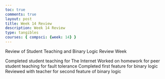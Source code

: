 ```yaml
---
toc: true 
comments: true 
layout: post 
title: Week 14 Review
description: Week 14 Review
type: tangibles
courses: { compsci: {week: 14} } 
---
```



Review of Student Teaching and Binary Logic Review Week

Completed student teaching for The Internet
Worked on homework for peer student teaching for fault tolerance
Completed first feature for binary logic
Reviewed with teacher for second feature of binary logic